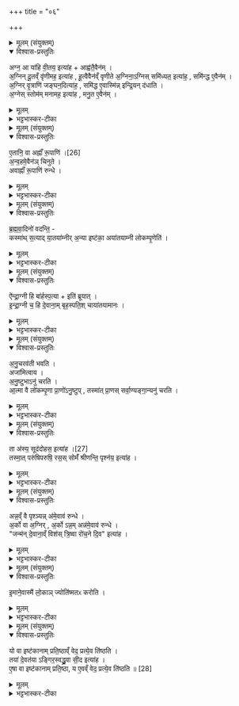 +++
title = "०६"

+++


<details><summary>मूलम् (संयुक्तम्)</summary>

अग्न॒ आ या॑हि वी॒तय॒ इत्या॒हाह्व॑तै॒वैन॑म॒ग्निन्दू॒तव्ँवृ॑णीमह॒ इत्या॑ह हू॒त्वैवैन॑व्ँवृणीते॒ऽग्निना॒ग्निस्समि॑ध्यत॒ इत्या॑ह॒ समि॑न्द्ध ए॒वैन॑म॒ग्निर्वृ॒त्राणि॑ जङ्घन॒दित्या॑ह॒ समि॑द्ध ए॒वास्मि॑न्निन्द्रि॒यन्द॑धात्य॒ग्नेस्स्तोम॑म्मनामह॒ इत्या॑ह मनु॒त ए॒वैन॑म्...
</details>

<details open><summary>विश्वास-प्रस्तुतिः</summary>

अग्न॒ आ या॑हि वी॒तय॒ इत्या॑ह + आह्व॑तै॒वैन॑म् ।  
अ॒ग्निन् दू॒तव्ँ वृ॑णीमह॒ इत्या॑ह , हू॒त्वैवैन॑व्ँ वृणीते
अ॒ग्निना॒ऽग्निस् समि॑ध्यत॒ इत्या॑ह॒ , समि॑न्द्ध ए॒वैन॑म् ।  
अ॒ग्निर् वृ॒त्राणि॑ जङ्घन॒दित्या॑ह॒ , समि॑द्ध ए॒वास्मि॑न्न् इन्द्रि॒यन् द॑धाति ।  
अ॒ग्नेस् स्तोम॑म् मनामह॒ इत्या॑ह , मनु॒त ए॒वैन॑म् ।  
</details>

<details><summary>मूलम्</summary>

अग्न॒ आ या॑हि वी॒तय॒ इत्या॑ह + आह्व॑तै॒वैन॑म् ।  
अ॒ग्निन् दू॒तव्ँ वृ॑णीमह॒ इत्या॑ह , हू॒त्वैवैन॑व्ँ वृणीते
अ॒ग्निना॒ऽग्निस् समि॑ध्यत॒ इत्या॑ह॒ , समि॑न्द्ध ए॒वैन॑म् ।  
अ॒ग्निर् वृ॒त्राणि॑ जङ्घन॒दित्या॑ह॒ , समि॑द्ध ए॒वास्मि॑न्न् इन्द्रि॒यन् द॑धाति ।  
अ॒ग्नेस् स्तोम॑म् मनामह॒ इत्या॑ह , मनु॒त ए॒वैन॑म् ।  
</details>

<details><summary>भट्टभास्कर-टीका</summary>

1अग्न आ याहीत्यादिर्विभक्तीनां विधिः । पञ्चस्वहस्सु पञ्च चितयः । तत्रान्वहं चितेर्विभागार्था एता ऋचः । तत्र 'अग्न आयाहि' इत्यनया प्रथमेऽह्नि प्रथमायां चितौ चयनादेनमग्निमाह्वयते आह्वयति । छान्दसो लुङ्, 'आत्मनेपदेष्वन्यतरस्याम्' इत्यङ् । ततो हूत्वा आहूय द्वितीयायां चितौ अग्निं दूतं वृणीते अग्निमात्मसात्करोति । ततस्तृतीयायां 'अग्निनाऽग्निस्समिध्यते' इति एनमग्रिं समिन्धे दीपयति ततश्चतुर्थ्या 'अग्निर्वृत्राणि' इति समिन्धेऽग्नौ इन्द्रियं वीर्यं दधाति । ततः पञ्चम्यामग्नेस्स्तोमं मनामहे इति एतं महावीर्यं मनुते जानाति स्तोतुं धारयितुं वा ॥
</details>

<details><summary>मूलम् (संयुक्तम्)</summary>

ए॒तानि॒ वा अह्नाँ॑ रू॒पाणि॑ [26]  
अ॒न्व॒हमे॒वैन॑ञ्चिनु॒तेऽवाह्नाँ॑ रू॒पाणि॑ रुन्द्धे
</details>

<details open><summary>विश्वास-प्रस्तुतिः</summary>

ए॒तानि॒ वा अह्नाँ॑ रू॒पाणि॑ ।[26]  
अ॒न्व॒हमे॒वैन॑ञ् चिनुते ।  
अवाह्नाँ॑ रू॒पाणि॑ रुन्धे ।  
</details>

<details><summary>मूलम्</summary>

ए॒तानि॒ वा अह्नाँ॑ रू॒पाणि॑ ।[26]  
अ॒न्व॒हमे॒वैन॑ञ् चिनुते ।  
अवाह्नाँ॑ रू॒पाणि॑ रुन्धे ।  
</details>

<details><summary>भट्टभास्कर-टीका</summary>

2एतानि वा इत्यादि ॥ अहस्सम्बन्धीनि चितिरूपाणि चितिवैलक्षण्यात्मकानि । अन्वहमिति । अन्वहमेताभिश्चयनादह्नां रूपाण्यवरुन्धे विशिष्टां शरीरावस्थां लभते यजमानः ॥
</details>

<details><summary>मूलम् (संयुक्तम्)</summary>

ब्रह्मवा॒दिनो॑ वदन्ति॒ कस्मा॑त्स॒त्याद्या॒तया॑म्नीर॒न्या इष्ट॑का॒ अया॑तयाम्नी लोकम्पृ॒णेत्य्...
</details>

<details open><summary>विश्वास-प्रस्तुतिः</summary>

ब्र॒ह्म॒वा॒दिनो॑ वदन्ति॒ -  
कस्मा॑थ् स॒त्याद् या॒तया॑म्नीर् अ॒न्या इष्ट॑का॒ अया॑तयाम्नी लोकम्पृ॒णेति॑ ।  
</details>

<details><summary>मूलम्</summary>

ब्र॒ह्म॒वा॒दिनो॑ वदन्ति॒ -  
कस्मा॑थ् स॒त्याद् या॒तया॑म्नीर् अ॒न्या इष्ट॑का॒ अया॑तयाम्नी लोकम्पृ॒णेति॑ ।  
</details>

<details><summary>भट्टभास्कर-टीका</summary>

3ब्रह्मवादिन इत्यादि ॥ अत्र यत्र यातयाम्न्यो गतरसाः अन्या इष्टका अपस्यादयः सकृदुपहिता न पुनरुपधीयन्ते लोकंपृणा तु अयातयाम्नी यतः पुनःपुनरुपधीयते तदेतद्वैचित्र्यं कस्मात्काराणादिति ब्रह्मवादिनः प्रश्नं वदन्ति । 'अन उपधालोपिनः' इति ङीप् ॥
</details>

<details><summary>मूलम् (संयुक्तम्)</summary>

ऐ॑न्द्रा॒ग्नी हि बा॑र्हस्प॒त्येति॑ ब्रूयादिन्द्रा॒ग्नी च॒ हि दे॒वाना॒म्बृह॒स्पति॒श्चाया॑तयामानो...
</details>

<details open><summary>विश्वास-प्रस्तुतिः</summary>

ऐ॑न्द्रा॒ग्नी हि बा॑र्हस्प॒त्या + इति॑ ब्रूयात् ।  
इ॒न्द्रा॒ग्नी च॒ हि दे॒वाना॒म् बृह॒स्पति॒श् चाया॑तयामानः ।  
</details>

<details><summary>मूलम्</summary>

ऐ॑न्द्रा॒ग्नी हि बा॑र्हस्प॒त्या + इति॑ ब्रूयात् ।  
इ॒न्द्रा॒ग्नी च॒ हि दे॒वाना॒म् बृह॒स्पति॒श् चाया॑तयामानः ।  
</details>

<details><summary>भट्टभास्कर-टीका</summary>

4ऐन्द्राग्नी इत्यादि ॥ ऐन्द्राग्नी बार्हस्पत्या च लोकंपृणा । इन्द्रग्नी बृहस्पतिश्च देवानां मध्ये अयातयामानः तस्मादयातयाम्नी लोकंपृणेति तेभ्य उत्तरं ब्रूयात् ॥
</details>

<details><summary>मूलम् (संयुक्तम्)</summary>

ऽनुच॒रव॑ती भव॒त्यजा॑मित्वायानु॒ष्टुभानु॑ चरत्या॒त्मा वै लो॑कम्पृ॒णा प्रा॒णो॑ऽनु॒ष्टुप्तस्मा॑त्प्रा॒णस्सर्वा॒ण्यङ्गा॒न्यनु॑ चरति॒
</details>

<details open><summary>विश्वास-प्रस्तुतिः</summary>

अ॒नु॒चरव॑ती भवति ।  
अजा॑मित्वाय ।  
अ॒नु॒ष्टुभाऽनु॑ चरति ।  
आ॒त्मा वै लो॑कम्पृ॒णा प्रा॒णो॑ऽनु॒ष्टुप् , तस्मा॑त् प्रा॒णस् सर्वा॒ण्यङ्गा॒न्यनु॑ चरति ।  
</details>

<details><summary>मूलम्</summary>

अ॒नु॒चरव॑ती भवति ।  
अजा॑मित्वाय ।  
अ॒नु॒ष्टुभाऽनु॑ चरति ।  
आ॒त्मा वै लो॑कम्पृ॒णा प्रा॒णो॑ऽनु॒ष्टुप् , तस्मा॑त् प्रा॒णस् सर्वा॒ण्यङ्गा॒न्यनु॑ चरति ।  
</details>

<details><summary>भट्टभास्कर-टीका</summary>

5अनुचरवतीति ॥ सूददोहसा तद्वती भवति । अजामित्वायेति । एकाकिनो हि पुनःपुनः प्रवृत्तौ जामित्वमालस्यं स्यात् । अनुष्टुभेति । अनुचरो विशेष्यते । 'ता अस्य सूददोहसः' इत्येतया अनुष्टुभा पश्चादुच्चार्यभाणया लोकंपृणामनुवर्तते अध्वर्युरुपधीयमानाम् । आत्मा वा इत्यादि । आत्मस्थानीयां लोकंपृणां प्राणस्थानीया अनुष्टुक् यस्मादनुचरति तस्मात्प्राणस्सर्वाण्यङ्गान्यनुचरति ॥
</details>

<details><summary>मूलम् (संयुक्तम्)</summary>

ता अ॑स्य॒ सूद॑दोहसः [27]  
इत्या॑ह॒ तस्मा॒त्परु॑षिपरुषि॒ रस॒स्सोमँ॑ श्रीणन्ति॒ पृश्ञ॑य॒ इत्या॒ह...
</details>

<details open><summary>विश्वास-प्रस्तुतिः</summary>

ता अ॑स्य॒ सूद॑दोहस॒ इत्या॑ह ।[27]  
तस्मा॒त् परु॑षिपरुषि॒ रस॒स् सोमँ॑ श्रीणन्ति॒ पृश्न॑य॒ इत्या॑ह ।  
</details>

<details><summary>मूलम्</summary>

ता अ॑स्य॒ सूद॑दोहस॒ इत्या॑ह ।[27]  
तस्मा॒त् परु॑षिपरुषि॒ रस॒स् सोमँ॑ श्रीणन्ति॒ पृश्न॑य॒ इत्या॑ह ।  
</details>

<details><summary>भट्टभास्कर-टीका</summary>

6ता अस्येति ॥ मन्त्रावयवानां स्तुतिः । परुषिपरुषीति । पर्वणिपर्वणि सोमस्य रसो दुह्यते 'सदूदोहसः' इति लिङ्गात् ॥
</details>

<details><summary>मूलम् (संयुक्तम्)</summary>

अन्न॒व्ँवै पृश्ञ्यन्न॑मे॒वाव॑ रुन्द्धे॒ऽर्को वा अ॒ग्निर॒र्कोऽन्न॒मन्न॑मे॒वाव॑ रुन्द्धे॒ जन्म॑न्दे॒वाना॒व्ँविश॑स्त्रि॒ष्वा रो॑च॒ने दि॒व इत्या॑ह...
</details>

<details open><summary>विश्वास-प्रस्तुतिः</summary>

अन्न॒व्ँ वै पृश्ञ्यन्न् अ॑मे॒वाव॑ रुन्धे ।  
अ॒र्को वा अ॒ग्निर् , अ॒र्को ऽन्न॒म् अन्न॑मे॒वाव॑ रुन्धे ।  
"जन्म॑न् दे॒वाना॒व्ँ विश॑स् त्रि॒ष्वा रो॑च॒ने दि॒व" इत्या॑ह ।  
</details>

<details><summary>मूलम्</summary>

अन्न॒व्ँ वै पृश्ञ्यन्न् अ॑मे॒वाव॑ रुन्धे ।  
अ॒र्को वा अ॒ग्निर् , अ॒र्को ऽन्न॒म् अन्न॑मे॒वाव॑ रुन्धे ।  
"जन्म॑न् दे॒वाना॒व्ँ विश॑स् त्रि॒ष्वा रो॑च॒ने दि॒व" इत्या॑ह ।  
</details>

<details><summary>भट्टभास्कर-टीका</summary>

7अन्नं वा इति ॥ शुक्लत्वात् अन्नाख्या वा तत्र साधनत्वात् सूददोहस उच्यन्ते । अर्को वा इति । अर्चनीयत्वादग्निरर्कः । अर्चनत्वादन्नम् ॥
</details>

<details><summary>मूलम् (संयुक्तम्)</summary>

इ॒माने॒वास्मै॑ लो॒काञ्ज्योति॑ष्मतᳵ करोति॒
</details>

<details open><summary>विश्वास-प्रस्तुतिः</summary>

इ॒माने॒वास्मै॑ लो॒काञ् ज्योति॑ष्मतᳵ करोति ।  
</details>

<details><summary>मूलम्</summary>

इ॒माने॒वास्मै॑ लो॒काञ् ज्योति॑ष्मतᳵ करोति ।  
</details>

<details><summary>भट्टभास्कर-टीका</summary>

8इमानेवेति ॥ 'त्रिष्वा रोचने' इति लिङ्गात् । अनुचरवतीलोकंष्टणयोः इतरेभ्यो विशेषवचनादेतद्विषयैव सूददोहाः । यो वा इष्टकानामिति सामान्यवचनात्तद्देवतं सर्वविषयमिति वेदितव्यम् ॥
</details>

<details><summary>मूलम् (संयुक्तम्)</summary>

यो वा इष्ट॑कानाम्प्रति॒ष्ठाव्ँवेद॒ प्रत्ये॒व ति॑ष्ठति॒ तया॑ दे॒वत॑याङ्गिर॒स्वद्ध्रु॒वा सी॒देत्या॑है॒षा वा इष्ट॑कानाम्प्रति॒ष्ठा य ए॒वव्ँवेद॒ प्रत्ये॒व ति॑ष्ठति ॥ [28]  
</details>

<details open><summary>विश्वास-प्रस्तुतिः</summary>

यो वा इष्ट॑कानाम् प्रति॒ष्ठाव्ँ वेद॒ प्रत्ये॒व ति॑ष्ठति ।  
तया॑ दे॒वत॑या ऽङ्गिर॒स्वद्ध्रु॒वा सी॒द इत्या॑ह ।  
ए॒षा वा इष्ट॑कानाम् प्रति॒ष्ठा, य ए॒वव्ँ वेद॒ प्रत्ये॒व ति॑ष्ठति ॥ [28]  
</details>

<details><summary>मूलम्</summary>

यो वा इष्ट॑कानाम् प्रति॒ष्ठाव्ँ वेद॒ प्रत्ये॒व ति॑ष्ठति ।  
तया॑ दे॒वत॑या ऽङ्गिर॒स्वद्ध्रु॒वा सी॒द इत्या॑ह ।  
ए॒षा वा इष्ट॑कानाम् प्रति॒ष्ठा, य ए॒वव्ँ वेद॒ प्रत्ये॒व ति॑ष्ठति ॥ [28]  
</details>

<details><summary>भट्टभास्कर-टीका</summary>

9यो वा इत्यादि ॥ गतम् । एतेनोपहिता इष्टकाः प्रतिष्ठिता भवन्ति । एषेति । प्ततिष्ठापेक्षया लिङ्गनिर्देशः ॥

इति पञ्चमे पञ्चमे षष्ठोनुवाकः ॥  
</details>
